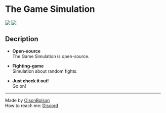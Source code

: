 # The Game Simulation
![](https://img.shields.io/github/license/OlsonBolson-dev/The-Game-Simulator)
![](https://img.shields.io/github/last-commit/OlsonBolson-dev/The-Game-Simulator)

## Decription

- **Open-source** <br>
The Game Simulation is open-source.

- **Fighting-game** <br>
Simulation about random fights.

- **Just check it out!** <br>
Go on!
***
Made by [OlsonBolson](https://github.com/OlsonBolson-dev) <br> 
How to reach me: [Discord](https://discord.com/users/444131047316389888)
